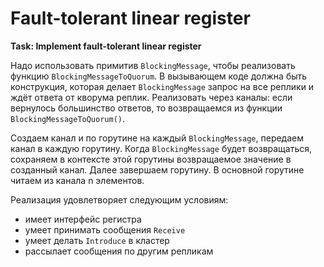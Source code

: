 # Fault-tolerant linear register

**Task: Implement fault-tolerant linear register**

Надо использовать примитив `BlockingMessage`, чтобы реализовать функцию `BlockingMessageToQuorum`. В вызывающем коде должна быть конструкция, которая делает `BlockingMessage` запрос на все реплики и ждёт ответа от кворума реплик. Реализовать через каналы: если вернулось большинство ответов, то возвращаемся из функции `BlockingMessageToQuorum()`.

Создаем канал и по горутине на каждый `BlockingMessage`, передаем канал в каждую горутину. Когда `BlockingMessage` будет возвращаться, сохраняем в контексте этой горутины возвращаемое значение в созданный канал. Далее завершаем горутину. В основной горутине читаем из канала n элементов.

Реализация удовлетворяет следующим условиям: 
 - имеет интерфейс регистра
 - умеет принимать сообщения `Receive`
 - умеет делать `Introduce` в кластер
 - рассылает сообщения по другим репликам